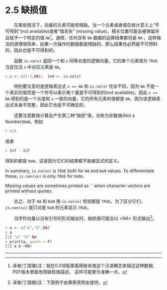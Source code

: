 # 2.5 缺损值

&emsp;&emsp;在某些情况下，向量的元素可能有残缺。当一个元素或者值在统计意义上“不可得到”(not available)或者“值丢失” (missing value)，相关位置可能会被保留并且赋予一个特定的值 `NA`[^1]。通常，任何含有 `NA` 数据的运算结果都将是 `NA` 。这样做法的道理很简单，如果一次操作的数据都是残缺的，那么结果也必然是不可预料的，因此也是不可得到的。

&emsp;&emsp;函数 `is.na(x)` 返回一个和 `x` 同等长度的逻辑向量。它的某个元素值为 `TRUE` 当且仅当 `x` 中对应元素是 `NA`。

```R
> z <- c(1:3,NA);  ind <- is.na(z)
```

&emsp;&emsp;特别要注意的是逻辑表达式 `x == NA` 和 `is.na(x)` 完全不同，因为 `NA` 不是一个真实的值而是一个符号以表示某个量是不可得到的(not available)。因此 `x == NA` 得到的是一个长度和 `x` 一致的向量，它的所有元素的值都是 `NA`，因为该逻辑表达式本身不完整，因此它也是不可确定的。

&emsp;&emsp;还要注意数值计算会产生第二种“缺损”值，也称为非数值(Not a Number)`NaN`。例如

```R
> 0/0
```

或者

```R
> Inf - Inf
```

得到的都是 `NaN`，这是因为它们的结果都不能被显式的定义。

In summary, `is.na(xx)` is `TRUE` *both* for `NA` and `NaN` values. To differentiate these, `is.nan(xx)` is only `TRUE` for `NaN`s.

Missing values are sometimes printed as `` when character vectors are printed without quotes.

&emsp;&emsp;总之，对于 `NA` 和 `NaN` 用 `is.na(xx)` 检验都是 `TRUE`。为了区分它们，`is.nan(xx)` 就只对是 `NaN` 的元素显示 `TRUE`。 

&emsp;&emsp;当字符向量以没有引号的形式输出时，缺损值可能会以 \<NA\> 形式输出[^2]。

```R
> a <- c("a","b",NA)
> a
[1] "a" "b" NA
> print(a, quote = F)
[1] a b <NA>
```

---

[^1]: 译者(丁国徽)注：我在0.01β版里面用缺省值这个汉语概念来描述这种数据, PDF版本里面改用缺损值描述。 这样可能更为准确一点。
[^2]: 译者(丁国徽)注：下面例子由黄荣贵网友提供。